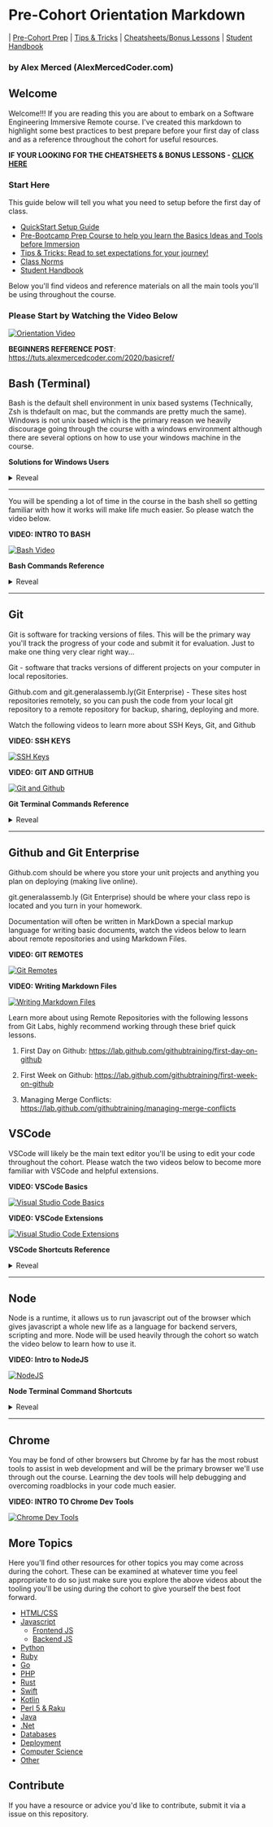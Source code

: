 # Pre-Cohort Orientation Markdown
| [Pre-Cohort Prep](https://lab.github.com/AlexMercedCoder/before-coding-bootcamp-prep-course/) | [Tips & Tricks](./tips.md) | [Cheatsheets/Bonus Lessons](/cheatsheet/readme.md) | [Student Handbook](./handbook.md)


### by Alex Merced (AlexMercedCoder.com)

## Welcome

Welcome!!! If you are reading this you are about to embark on a Software Engineering Immersive Remote course. I've created this markdown to highlight some best practices to best prepare before your first day of class and as a reference throughout the cohort for useful resources.

**IF YOUR LOOKING FOR THE CHEATSHEETS & BONUS LESSONS - [CLICK HERE](/cheatsheet/readme.md)**

### Start Here

This guide below will tell you what you need to setup before the first day of class.

- [QuickStart Setup Guide](/more/quickstart.md)
- [Pre-Bootcamp Prep Course to help you learn the Basics Ideas and Tools before Immersion](https://lab.github.com/AlexMercedCoder/before-coding-bootcamp-prep-course/)
- [Tips & Tricks: Read to set expectations for your journey!](./tips.md)
- [Class Norms](./norms.md)
- [Student Handbook](./handbook.md)

Below you'll find videos and reference materials on all the main tools you'll be using throughout the course.

### Please Start by Watching the Video Below

[![Orientation Video](http://img.youtube.com/vi/1waFGXeNafY/0.jpg)](http://www.youtube.com/watch?v=1waFGXeNafY "Orientation Video")

**BEGINNERS REFERENCE POST**: https://tuts.alexmercedcoder.com/2020/basicref/

## Bash (Terminal)

Bash is the default shell environment in unix based systems (Technically, Zsh is thdefault on mac, but the commands are pretty much the same). Windows is not unix based which is the primary reason we heavily discourage going through the course with a windows environment although there are several options on how to use your windows machine in the course.

**Solutions for Windows Users**

<details>
<summary>
Reveal
</summary>
<p>

Bash is the default shell environment in unix based systems (Mac and Linux). Windows is not unix based which is the primary reason we heavily discourage going through the course with a windows environment although there are several options on how to use your windows machine in the course.

1. Install Xubuntu (https://xubuntu.org/) as a second operating on your machine (This is in my opinion the best option and a tutorial how to do so is here: https://www.lifewire.com/guide-to-installing-xubuntu-linux-2202075)

2. Use Windows Subsystem for Linux to have a Linux environment in your windows install (here is a tutorial => https://www.windowscentral.com/install-windows-subsystem-linux-windows-10 keep in mind any WSL specific issues will be on you to troubleshoot throughout the course)

3. Install Xubuntu into a virtual machine using VirtualBox (tutorial: https://lmtools.com/setup-ubuntu-virtual-machine-in-windows-using-oracle-virtualbox warning this can slow depending on the resources you share with the virtual machine)

4. Just use windows but install git-bash to have access to a bash shell in your windows file system, it's not exactly the same and will have minor differences along the way. I'll add a section later with tips if you decide not to go with option 1 which I HIGHLY recommend as the best option. (https://gitforwindows.org/)

</p>
</details>

---

You will be spending a lot of time in the course in the bash shell so getting familiar with how it works will make life much easier. So please watch the video below.

**VIDEO: INTRO TO BASH**

[![Bash Video](http://img.youtube.com/vi/snOP94q34V4/0.jpg)](http://www.youtube.com/watch?v=snOP94q34V4 "Bash Terminal")

**Bash Commands Reference**

<details>
<summary>
Reveal
</summary>
<p>

Exaustive List here: https://dev.to/awwsmm/101-bash-commands-and-tips-for-beginners-to-experts-30je

`ls -la` show all files in current directly including hidden files

`rm file.txt` remove file in this folder

`rm -rf folderName` remove folder in this folder

`touch file.txt` create a file in this folder

`mkdir folderName` make this particular folder

`pwd` print the directory you are currently in

`cat file.txt` print the contents of file to terminal

`cd folderName` go into subfolder

`cd ..` go into parent folder

`which commandName` which folder is the executable for a certain command

</p>
</details>

---

## Git

Git is software for tracking versions of files. This will be the primary way you'll track the progress of your code and submit it for evaluation. Just to make one thing very clear right way...

Git - software that tracks versions of different projects on your computer in local repositories.

Github.com and git.generalassemb.ly(Git Enterprise) - These sites host repositories remotely, so you can push the code from your local git repository to a remote repository for backup, sharing, deploying and more.

Watch the following videos to learn more about SSH Keys, Git, and Github

**VIDEO: SSH KEYS**

[![SSH Keys](http://img.youtube.com/vi/6u84sACs0v0/0.jpg)](http://www.youtube.com/watch?v=6u84sACs0v0 "SSH Keys")

**VIDEO: GIT AND GITHUB**

[![Git and Github](http://img.youtube.com/vi/L4zbgo7KFoA/0.jpg)](http://www.youtube.com/watch?v=L4zbgo7KFoA "Git and Github")

**Git Terminal Commands Reference**

<details>
<summary>
Reveal
</summary>
<p>

More commands here: https://dzone.com/articles/top-20-git-commands-with-examples

`git init` create a git repository in the current folder (never make a git repository inside another repository)

`git add -A` add all files to staging

`git commit -m "message here"` commit all files in staging

`git remote add remoteName remoteUrl` add a remote to push code too (Github or Git Enterprise), you can add as many remotes as you want

`git push remoteName branchName` push to code to the specified remote to the specified branch typically git push origin master

`git remote rm remoteName` remove a remote

`git log` see a log of commits

`git remote -v` see list of remotes

`git checkout -b newBranchName` create a new branch

`git checkout exisitingBranchName` switch a different branch

`git merge branchName` merge branch into your current branch

`git pull remoteName branchName` pull code from remote repo

</p>
</details>

---

## Github and Git Enterprise

Github.com should be where you store your unit projects and anything you plan on deploying (making live online).

git.generalassemb.ly (Git Enterprise) should be where your class repo is located and you turn in your homework.

Documentation will often be written in MarkDown a special markup language for writing basic documents, watch the videos below to learn about remote repositories and using Markdown Files.

**VIDEO: GIT REMOTES**

[![Git Remotes](http://img.youtube.com/vi/TOsVVxXdtu8/0.jpg)](http://www.youtube.com/watch?v=TOsVVxXdtu8 "Git Remotes")

**VIDEO: Writing Markdown Files**

[![Writing Markdown Files](http://img.youtube.com/vi/lbpRomejEd0/0.jpg)](http://www.youtube.com/watch?v=lbpRomejEd0 "Writing Markdown Files")

Learn more about using Remote Repositories with the following lessons from Git Labs, highly recommend working through these brief quick lessons.

1. First Day on Github: https://lab.github.com/githubtraining/first-day-on-github

2. First Week on Github: https://lab.github.com/githubtraining/first-week-on-github

3. Managing Merge Conflicts: https://lab.github.com/githubtraining/managing-merge-conflicts

## VSCode

VSCode will likely be the main text editor you'll be using to edit your code throughout the cohort. Please watch the two videos below to become more familiar with VSCode and helpful extensions.

**VIDEO: VSCode Basics**

[![Visual Studio Code Basics](http://img.youtube.com/vi/Pf54xUgWzhc/0.jpg)](http://www.youtube.com/watch?v=Pf54xUgWzhc "Visual Studio Code Basics")

**VIDEO: VSCode Extensions**

[![Visual Studio Code Extensions](http://img.youtube.com/vi/eftHJZwHYTQ/0.jpg)](http://www.youtube.com/watch?v=eftHJZwHYTQ "Visual Studio Code Extensions")

**VSCode Shortcuts Reference**

<details>
<summary>
Reveal
</summary>
<p>

1. Shortcuts for Mac: https://code.visualstudio.com/shortcuts/keyboard-shortcuts-macos.pdf

2. Shortcuts for Linux: https://code.visualstudio.com/shortcuts/keyboard-shortcuts-linux.pdf

3. Shortcuts for Windows: https://code.visualstudio.com/shortcuts/keyboard-shortcuts-windows.pdf

</p>
</details>

---

## Node

Node is a runtime, it allows us to run javascript out of the browser which gives javascript a whole new life as a language for backend servers, scripting and more. Node will be used heavily through the cohort so watch the video below to learn how to use it.

**VIDEO: Intro to NodeJS**

[![NodeJS](http://img.youtube.com/vi/MifUZuRKrqg/0.jpg)](http://www.youtube.com/watch?v=MifUZuRKrqg "NodeJS")

**Node Terminal Command Shortcuts**

<details>
<summary>
Reveal
</summary>
<p>

`node filename.js` run the specified javascript file in the current folder

`npm init -y` create a new package.json file in the current folder

`npm install PackageName` install the specified package, add it to package.json file

`npm install` install all dependencies listed in the package.json file

`npm uninstall PackageName` uninstall the specified package

</p>
</details>

---

## Chrome

You may be fond of other browsers but Chrome by far has the most robust tools to assist in web development and will be the primary browser we'll use through out the course. Learning the dev tools will help debugging and overcoming roadblocks in your code much easier.

**VIDEO: INTRO TO Chrome Dev Tools**

[![Chrome Dev Tools](http://img.youtube.com/vi/Bx9bhPOxNZk/0.jpg)](http://www.youtube.com/watch?v=Bx9bhPOxNZk "Chrome Dev Tools")

## More Topics

Here you'll find other resources for other topics you may come across during the cohort. These can be examined at whatever time you feel appropriate to do so just make sure you explore the above videos about the tooling you'll be using during the cohort to give yourself the best foot forward.

- [HTML/CSS](/more/htmlcss.md)
- [Javascript](/more/js.md)
  - [Frontend JS](/more/js/frontend.md)
  - [Backend JS](/more/js/backend.md)
- [Python](/more/python.md)
- [Ruby](/more/ruby.md)
- [Go](/more/go.md)
- [PHP](/more/php.md)
- [Rust](/more/rust.md)
- [Swift](/more/swift.md)
- [Kotlin](/more/kotlin.md)
- [Perl 5 & Raku](/more/rakuperl.md)
- [Java](/more/java.md)
- [.Net](/more/dotnet.md)
- [Databases](/more/db.md)
- [Deployment](/more/deploy.md)
- [Computer Science](/more/cs.md)
- [Other](/more/other.md)

## Contribute

If you have a resource or advice you'd like to contribute, submit it via a issue on this repository.

